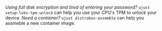 *Using full disk encryption and tired of entering your password?* `ujust setup-luks-tpm-unlock` can help you use your CPU's TPM to unlock your device.
*Need a container?* `ujust distrobox-assemble` can help you assmeble a new container image.